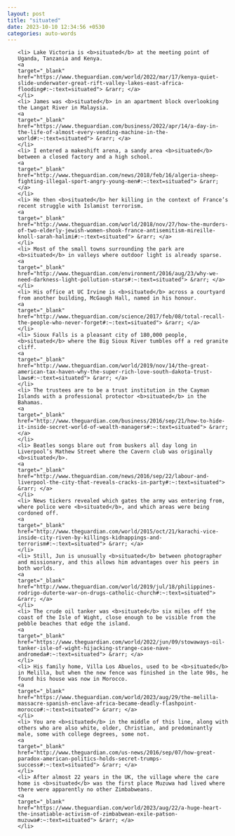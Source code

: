 ```yaml
---
layout: post
title: "situated"
date: 2023-10-10 12:34:56 +0530
categories: auto-words
---
```

<ol>

    <li> Lake Victoria is <b>situated</b> at the meeting point of Uganda, Tanzania and Kenya.
    <a 
    target="_blank" 
    href="https://www.theguardian.com/world/2022/mar/17/kenya-quiet-slide-underwater-great-rift-valley-lakes-east-africa-flooding#:~:text=situated"> &rarr; </a>
    </li>
    <li> James was <b>situated</b> in an apartment block overlooking the Langat River in Malaysia.
    <a 
    target="_blank" 
    href="https://www.theguardian.com/business/2022/apr/14/a-day-in-the-life-of-almost-every-vending-machine-in-the-world#:~:text=situated"> &rarr; </a>
    </li>
    <li> I entered a makeshift arena, a sandy area <b>situated</b> between a closed factory and a high school.
    <a 
    target="_blank" 
    href="http://www.theguardian.com/news/2018/feb/16/algeria-sheep-fighting-illegal-sport-angry-young-men#:~:text=situated"> &rarr; </a>
    </li>
    <li> He then <b>situated</b> her killing in the context of France’s recent struggle with Islamist terrorism.
    <a 
    target="_blank" 
    href="http://www.theguardian.com/world/2018/nov/27/how-the-murders-of-two-elderly-jewish-women-shook-france-antisemitism-mireille-knoll-sarah-halimi#:~:text=situated"> &rarr; </a>
    </li>
    <li> Most of the small towns surrounding the park are <b>situated</b> in valleys where outdoor light is already sparse.
    <a 
    target="_blank" 
    href="http://www.theguardian.com/environment/2016/aug/23/why-we-need-darkness-light-pollution-stars#:~:text=situated"> &rarr; </a>
    </li>
    <li> His office at UC Irvine is <b>situated</b> across a courtyard from another building, McGaugh Hall, named in his honour.
    <a 
    target="_blank" 
    href="http://www.theguardian.com/science/2017/feb/08/total-recall-the-people-who-never-forget#:~:text=situated"> &rarr; </a>
    </li>
    <li> Sioux Falls is a pleasant city of 180,000 people, <b>situated</b> where the Big Sioux River tumbles off a red granite cliff.
    <a 
    target="_blank" 
    href="http://www.theguardian.com/world/2019/nov/14/the-great-american-tax-haven-why-the-super-rich-love-south-dakota-trust-laws#:~:text=situated"> &rarr; </a>
    </li>
    <li> The trustees are to be a trust institution in the Cayman Islands with a professional protector <b>situated</b> in the Bahamas.
    <a 
    target="_blank" 
    href="http://www.theguardian.com/business/2016/sep/21/how-to-hide-it-inside-secret-world-of-wealth-managers#:~:text=situated"> &rarr; </a>
    </li>
    <li> Beatles songs blare out from buskers all day long in Liverpool’s Mathew Street where the Cavern club was originally <b>situated</b>.
    <a 
    target="_blank" 
    href="http://www.theguardian.com/news/2016/sep/22/labour-and-liverpool-the-city-that-reveals-cracks-in-party#:~:text=situated"> &rarr; </a>
    </li>
    <li> News tickers revealed which gates the army was entering from, where police were <b>situated</b>, and which areas were being cordoned off.
    <a 
    target="_blank" 
    href="http://www.theguardian.com/world/2015/oct/21/karachi-vice-inside-city-riven-by-killings-kidnappings-and-terrorism#:~:text=situated"> &rarr; </a>
    </li>
    <li> Still, Jun is unusually <b>situated</b> between photographer and missionary, and this allows him advantages over his peers in both worlds.
    <a 
    target="_blank" 
    href="http://www.theguardian.com/world/2019/jul/18/philippines-rodrigo-duterte-war-on-drugs-catholic-church#:~:text=situated"> &rarr; </a>
    </li>
    <li> The crude oil tanker was <b>situated</b> six miles off the coast of the Isle of Wight, close enough to be visible from the pebble beaches that edge the island.
    <a 
    target="_blank" 
    href="https://www.theguardian.com/world/2022/jun/09/stowaways-oil-tanker-isle-of-wight-hijacking-strange-case-nave-andromeda#:~:text=situated"> &rarr; </a>
    </li>
    <li> His family home, Villa Los Abuelos, used to be <b>situated</b> in Melilla, but when the new fence was finished in the late 90s, he found his house was now in Morocco.
    <a 
    target="_blank" 
    href="https://www.theguardian.com/world/2023/aug/29/the-melilla-massacre-spanish-enclave-africa-became-deadly-flashpoint-morocco#:~:text=situated"> &rarr; </a>
    </li>
    <li> You are <b>situated</b> in the middle of this line, along with others who are also white, older, Christian, and predominantly male, some with college degrees, some not.
    <a 
    target="_blank" 
    href="http://www.theguardian.com/us-news/2016/sep/07/how-great-paradox-american-politics-holds-secret-trumps-success#:~:text=situated"> &rarr; </a>
    </li>
    <li> After almost 22 years in the UK, the village where the care home is <b>situated</b> was the first place Muzuwa had lived where there were apparently no other Zimbabweans.
    <a 
    target="_blank" 
    href="https://www.theguardian.com/world/2023/aug/22/a-huge-heart-the-insatiable-activism-of-zimbabwean-exile-patson-muzuwa#:~:text=situated"> &rarr; </a>
    </li>